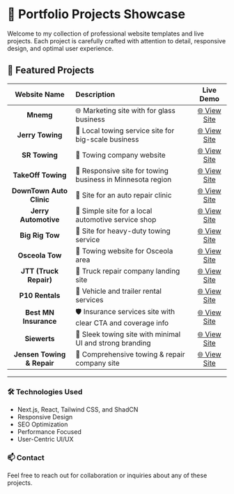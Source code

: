 # 🚗 Portfolio Projects Showcase

Welcome to my collection of professional website templates and live projects. Each project is carefully crafted with attention to detail, responsive design, and optimal user experience. 

## 🌟 Featured Projects

|       Website Name               | Description                                                 |                     Live Demo                             |
| :------------------------------: | :---------------------------------------------------------- | :-------------------------------------------------------: |
|       **Mnemg**                   | 🌐 Marketing site with for glass business |    [🌐 View Site](https://www.mnemg.com/)                 |
|     **Jerry Towing**             | 🚛 Local towing service site for big-scale business           |    [🌐 View Site](https://www.jerrystowing.co)             |
|      **SR Towing**               | 🚛 Towing company website                                     |    [🌐 View Site](https://www.srtowingwi.com/)             |
|    **TakeOff Towing**            | 🚛 Responsive site for towing business in Minnesota region   |   [🌐 View Site](https://www.takeofftowing.com/)           |
| **DownTown Auto Clinic**         | 🔧 Site for an auto repair clinic                            | [🌐 View Site](https://www.downtownautoclinic.com)        |
|   **Jerry Automotive**           | 🔧 Simple site for a local automotive service shop           |   [🌐 View Site](https://www.jerrysautowi.com/)           |
|     **Big Rig Tow**              | 🚛 Site for heavy-duty towing service                        |       [🌐 View Site](https://www.brtow.com/)              |
|     **Osceola Tow**              | 🚛 Towing website for Osceola area                           |    [🌐 View Site](https://www.osceolatow.com/)            |
|  **JTT (Truck Repair)**          | 🚚 Truck repair company landing site                         | [🌐 View Site](https://www.jerrystruckrepair.com/)        |
|     **P10 Rentals**              | 🚗 Vehicle and trailer rental services                       |    [🌐 View Site](https://www.p10rentals.com/)            |
|  **Best MN Insurance**           | 🛡️ Insurance services site with clear CTA and coverage info   |  [🌐 View Site](https://www.bestmninsurance.com/)         |
|       **Siewerts**               | 🚛 Sleek towing site with minimal UI and strong branding     |    [🌐 View Site](https://siewerts.vercel.app/)           |
| **Jensen Towing & Repair**       | 🚛 Comprehensive towing & repair company site                | [🌐 View Site](https://www.jensentowingandrepair.com/)    |

---

### 🛠️ Technologies Used

- Next.js, React, Tailwind CSS, and ShadCN  
- Responsive Design  
- SEO Optimization  
- Performance Focused  
- User-Centric UI/UX  

### 📫 Contact

Feel free to reach out for collaboration or inquiries about any of these projects.  
